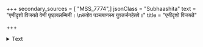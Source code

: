 +++
secondary_sources = [ "MSS_7774",]
jsonClass = "Subhaashita"
text = "एणीदृशो विजयते वेणी पृष्ठावलम्बिनी।  \nकशेव पञ्चबाणस्य युवतर्जनहेतवे॥"
title = "एणीदृशो विजयते"

+++

<details><summary>Text</summary>

एणीदृशो विजयते वेणी पृष्ठावलम्बिनी।  
कशेव पञ्चबाणस्य युवतर्जनहेतवे॥
</details>
